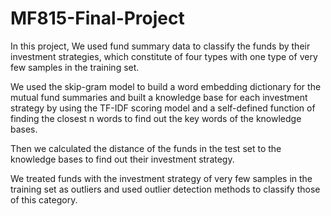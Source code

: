 # MF815-Final-Project

In this project, We used fund summary data to classify the funds by their investment strategies, which constitute of four types with one type of very few samples in the training set. 

We used the skip-gram model to build a word embedding dictionary for the mutual fund summaries and built a knowledge base for each investment strategy by using the TF-IDF scoring model and a self-defined function of finding the closest n words to find out the key words of the knowledge bases.

Then we calculated the distance of the funds in the test set to the knowledge bases to find out their investment strategy.

We treated funds with the investment strategy of very few samples in the training set as outliers and used outlier detection methods to classify those of this category.
